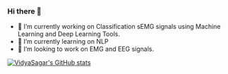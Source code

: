 ### Hi there 👋


- 🔭 I’m currently working on Classification sEMG signals using Machine Learning and Deep Learning Tools.
- 🌱 I’m currently learning on  NLP
- 👯 I’m looking to work on EMG and EEG signals.






[![VidyaSagar's GitHub stats](https://github-readme-stats.vercel.app/api?username=vvidyasagarr)](https://github.com/anuraghazra/github-readme-stats)
